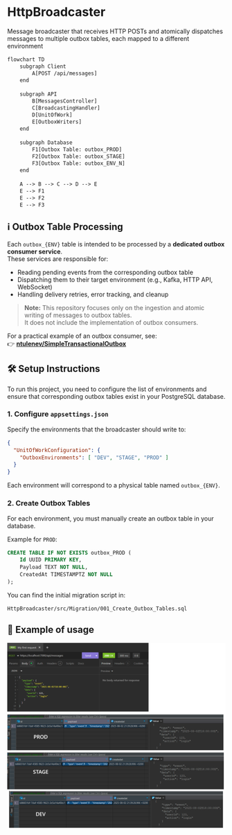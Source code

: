 # HttpBroadcaster
Message broadcaster that receives HTTP POSTs and atomically dispatches messages to multiple outbox tables, each mapped to a different environment

```mermaid
flowchart TD
    subgraph Client
        A[POST /api/messages]
    end

    subgraph API
        B[MessagesController]
        C[BroadcastingHandler]
        D[UnitOfWork]
        E[OutboxWriters]
    end

    subgraph Database
        F1[Outbox Table: outbox_PROD]
        F2[Outbox Table: outbox_STAGE]
        F3[Outbox Table: outbox_ENV_N]
    end

    A --> B --> C --> D --> E
    E --> F1
    E --> F2
    E --> F3
```

## ℹ️ Outbox Table Processing

Each `outbox_{ENV}` table is intended to be processed by a **dedicated outbox consumer service**.  
These services are responsible for:

- Reading pending events from the corresponding outbox table
- Dispatching them to their target environment (e.g., Kafka, HTTP API, WebSocket)
- Handling delivery retries, error tracking, and cleanup

> **Note:** This repository focuses only on the ingestion and atomic writing of messages to outbox tables.  
> It does not include the implementation of outbox consumers.

For a practical example of an outbox consumer, see:  
👉 [**ntulenev/SimpleTransactionalOutbox**](https://github.com/ntulenev/SimpleTransactionalOutbox)

## 🛠 Setup Instructions

To run this project, you need to configure the list of environments and ensure that corresponding outbox tables exist in your PostgreSQL database.

### 1. Configure `appsettings.json`

Specify the environments that the broadcaster should write to:

```json
{
  "UnitOfWorkConfiguration": {
    "OutboxEnvironments": [ "DEV", "STAGE", "PROD" ]
  }
}
```

Each environment will correspond to a physical table named `outbox_{ENV}`.

### 2. Create Outbox Tables

For each environment, you must manually create an outbox table in your database.

Example for `PROD`:

```sql
CREATE TABLE IF NOT EXISTS outbox_PROD (
    Id UUID PRIMARY KEY,
    Payload TEXT NOT NULL,
    CreatedAt TIMESTAMPTZ NOT NULL
);
```

You can find the initial migration script in:
```
HttpBroadcaster/src/Migration/001_Create_Outbox_Tables.sql
```

## 🚀 Example of usage
![Example](Example.png)
